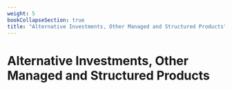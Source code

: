 ```yaml
---
weight: 5
bookCollapseSection: true
title: "Alternative Investments, Other Managed and Structured Products"
---
```


# Alternative Investments, Other Managed and Structured Products


